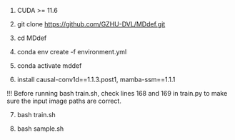 1. CUDA >= 11.6
2. git clone https://github.com/GZHU-DVL/MDdef.git
3. cd MDdef
4. conda env create -f environment.yml
5. conda activate mddef

6. install causal-conv1d==1.1.3.post1, mamba-ssm==1.1.1

!!! Before running bash train.sh, check lines 168 and 169 in train.py to make sure the input image paths are correct. 

7. bash train.sh

8. bash sample.sh



